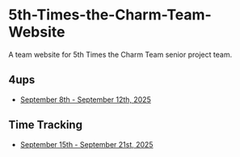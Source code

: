 # 5th-Times-the-Charm-Team-Website
A team website for  5th Times the Charm Team senior project team.

## 4ups
- [September 8th - September 12th, 2025](./4ups/9-8>>12-12)

## Time Tracking
- [September 15th - September 21st, 2025](./time/9-15>>21-25.md)

